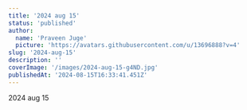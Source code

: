 ```yaml
---
title: '2024 aug 15'
status: 'published'
author:
  name: 'Praveen Juge'
  picture: 'https://avatars.githubusercontent.com/u/13696888?v=4'
slug: '2024-aug-15'
description: ''
coverImage: '/images/2024-aug-15-g4ND.jpg'
publishedAt: '2024-08-15T16:33:41.451Z'
---
```


2024 aug 15
